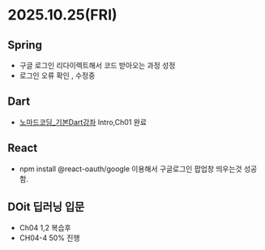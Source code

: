 # 2025.10.25(FRI)
## Spring
- 구글 로그인 리다이렉트해서 코드 받아오는 과정 성정
- 로그인 오류 확인 , 수정중

## Dart
- [노마드코딩_기본Dart강좌](https://nomadcoders.co/dart-for-beginners/lobby) Intro,Ch01 완료

## React
- npm install @react-oauth/google 이용해서 구글로그인 팝업창 띄우는것 성공함.

## DOit 딥러닝 입문
- Ch04 1,2 복습후 
- CH04-4 50% 진행